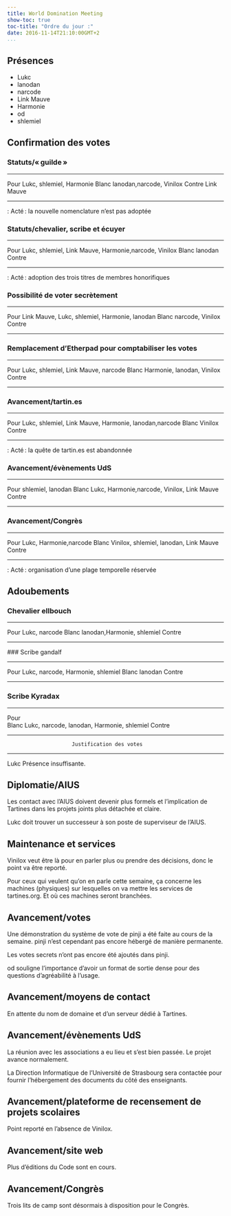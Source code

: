 ```yaml
---
title: World Domination Meeting
show-toc: true
toc-title: "Ordre du jour :"
date: 2016-11-14T21:10:00GMT+2
...
```


## Présences

  - Lukc
  - lanodan
  - narcode
  - Link Mauve
  - Harmonie
  - od
  - shlemiel

## Confirmation des votes

### Statuts/« guilde »

------------------   ----------------------------------------------------------
Pour                 Lukc, shlemiel, Harmonie
Blanc                lanodan,narcode, Vinilox
Contre               Link Mauve
------------------   ----------------------------------------------------------

: Acté : la nouvelle nomenclature n’est pas adoptée

### Statuts/chevalier, scribe et écuyer

------------------   ----------------------------------------------------------
Pour                 Lukc, shlemiel, Link Mauve, Harmonie,narcode, Vinilox
Blanc                lanodan
Contre               
------------------   ----------------------------------------------------------

: Acté : adoption des trois titres de membres honorifiques

### Possibilité de voter secrètement

------------------   ----------------------------------------------------------
Pour                 Link Mauve, Lukc, shlemiel, Harmonie, lanodan
Blanc                narcode, Vinilox
Contre               
------------------   ----------------------------------------------------------

### Remplacement d’Etherpad pour comptabiliser les votes

------------------   ----------------------------------------------------------
Pour                 Lukc, shlemiel, Link Mauve, narcode
Blanc                Harmonie, lanodan, Vinilox
Contre               
------------------   ----------------------------------------------------------

### Avancement/tartin.es

------------------   ----------------------------------------------------------
Pour                 Lukc, shlemiel, Link Mauve, Harmonie, lanodan,narcode
Blanc                 Vinilox
Contre               
------------------   ----------------------------------------------------------

: Acté : la quête de tartin.es est abandonnée

### Avancement/évènements UdS

------------------   ----------------------------------------------------------
Pour                 shlemiel, lanodan
Blanc                Lukc, Harmonie,narcode, Vinilox, Link Mauve
Contre               
------------------   ----------------------------------------------------------

### Avancement/Congrès

------------------   ----------------------------------------------------------
Pour                 Lukc, Harmonie,narcode
Blanc                Vinilox, shlemiel, lanodan, Link Mauve
Contre               
------------------   ----------------------------------------------------------

: Acté : organisation d’une plage temporelle réservée

## Adoubements

### Chevalier ellbouch

------------------   ----------------------------------------------------------
Pour                 Lukc, narcode
Blanc                lanodan,Harmonie, shlemiel
Contre               
------------------   ----------------------------------------------------------

### Scribe gandalf

------------------   ----------------------------------------------------------
Pour                 Lukc, narcode, Harmonie, shlemiel
Blanc                lanodan
Contre               
------------------   ----------------------------------------------------------

### Scribe Kyradax

------------------   ----------------------------------------------------------
Pour                 
Blanc                Lukc, narcode, lanodan, Harmonie, shlemiel
Contre               
------------------   ----------------------------------------------------------

                         Justification des votes
------------------------ ------------------------------------------------------
Lukc                     Présence insuffisante.

## Diplomatie/AIUS

Les contact avec l’AIUS doivent devenir plus formels et l’implication de Tartines dans les projets joints plus détachée et claire.

Lukc doit trouver un successeur à son poste de superviseur de l’AIUS.

## Maintenance et services

Vinilox veut être là pour en parler plus ou prendre des décisions, donc le point va être reporté.

Pour ceux qui veulent qu’on en parle cette semaine, ça concerne les machines (physiques) sur lesquelles on va mettre les services de tartines.org.
Et où ces machines seront branchées.

## Avancement/votes

Une démonstration du système de vote de pinji a été faite au cours de la semaine.
pinji n’est cependant pas encore hébergé de manière permanente.

Les votes secrets n’ont pas encore été ajoutés dans pinji.

od souligne l’importance d’avoir un format de sortie dense pour des questions d’agréabilité à l’usage.

## Avancement/moyens de contact

En attente du nom de domaine et d’un serveur dédié à Tartines.

## Avancement/évènements UdS

La réunion avec les associations a eu lieu et s’est bien passée.
Le projet avance normalement.

La Direction Informatique de l’Université de Strasbourg sera contactée pour fournir l’hébergement des documents du côté des enseignants.

## Avancement/plateforme de recensement de projets scolaires

Point reporté en l’absence de Vinilox.

## Avancement/site web

Plus d’éditions du Code sont en cours.

## Avancement/Congrès

Trois lits de camp sont désormais à disposition pour le Congrès.

